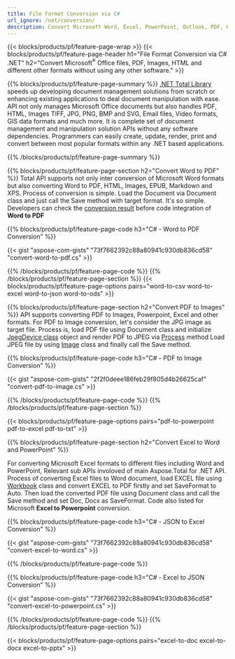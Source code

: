 ```yaml
---
title: File Format Conversion via C# 
url_ignore: /net/conversion/
description: Convert Microsoft Word, Excel, PowerPoint, Outlook, PDF, HTML, 3D Images, Diagrams, Video Formats and many other popular files with just few lines of C# code.
---
```


{{< blocks/products/pf/feature-page-wrap >}}
{{< blocks/products/pf/feature-page-header h1="File Format Conversion via C# .NET" h2="Convert Microsoft<sup>&reg;</sup> Office files, PDF, Images, HTML and different other formats without using any other software." >}}

{{% blocks/products/pf/feature-page-summary %}}
[.NET Total Library](https://products.aspose.com/total/net/) speeds up developing document management solutions from scratch or enhancing existing applications to deal document manipulation with ease. API not only manages Microsoft Office documents but also handles PDF, HTML, Images TIFF, JPG, PNG, BMP and SVG, Email files, Video formats, GIS data formats and much more. It is complete set of document management and manipulation solution APIs without any software dependencies.  Programmers can easily create, update, render, print and convert between most popular formats within any .NET based applications.

{{% /blocks/products/pf/feature-page-summary  %}}

{{% blocks/products/pf/feature-page-section  h2="Convert Word to PDF" %}}
Total API supports not only inter conversion of Microsoft Word formats but also converting Word to PDF, HTML, Images, EPUB, Markdown and XPS. Process of conversion is simple. Load the Document via Document class and just call the Save method with target format. It's so simple. Developers can check the [conversion result](https://products.aspose.com/words/net/conversion/word-to-pdf/) before code integration of **Word to PDF**


{{% blocks/products/pf/feature-page-code h3="C# - Word to PDF Conversion" %}}

{{< gist "aspose-com-gists" "73f7662392c88a80941c930db836cd58" "convert-word-to-pdf.cs" >}}

{{% /blocks/products/pf/feature-page-code  %}}
{{% /blocks/products/pf/feature-page-section %}}
{{< blocks/products/pf/feature-page-options pairs="word-to-csv word-to-excel word-to-json word-to-ods" >}}


{{% blocks/products/pf/feature-page-section  h2="Convert PDF to Images" %}}
API supports converting PDF to Images, Powerpoint, Excel and other formats. For PDF to Image conversion, let's consider the JPG image as target file. Process is, load PDF file using Document class and initialize [JpegDevice class](https://apireference.aspose.com/pdf/net/aspose.pdf.devices/jpegdevice) object and render PDF to JPEG via [Process](https://apireference.aspose.com/pdf/net/aspose.pdf.devices.pagedevice/process/methods/1) method
Load JPEG file by using [Image](https://apireference.aspose.com/imaging/net/aspose.imaging/image) class and finally call the Save method.

{{% blocks/products/pf/feature-page-code h3="C# - PDF to Image Conversion" %}}

{{< gist "aspose-com-gists" "2f2f0deee186feb29f805d4b26625caf" "convert-pdf-to-image.cs" >}}


{{% /blocks/products/pf/feature-page-code  %}}
{{% /blocks/products/pf/feature-page-section %}}

{{< blocks/products/pf/feature-page-options pairs="pdf-to-powerpoint pdf-to-excel pdf-to-txt" >}}

{{% blocks/products/pf/feature-page-section  h2="Convert Excel to Word and PowerPoint" %}}

For converting Microsoft Excel formats to different files including Word and PowerPoint, Relevant sub APIs involoved of main Aspose.Total for .NET API. Process of converting Excel files to Word document, load EXCEL file using [Workbook](https://apireference.aspose.com/cells/net/aspose.cells/workbook) class and convert EXCEL to PDF firstly and set SaveFormat to Auto. Then load the converted PDF file using Document class and call the Save method and set Doc, Docx as SaveFormat. Code also listed for Microsoft **Excel to Powerpoint** conversion.

{{% blocks/products/pf/feature-page-code h3="C# - JSON to Excel Conversion" %}}

{{< gist "aspose-com-gists" "73f7662392c88a80941c930db836cd58" "convert-excel-to-word.cs" >}}

{{% /blocks/products/pf/feature-page-code %}}

{{% blocks/products/pf/feature-page-code h3="C# - Excel to JSON Conversion" %}}

{{< gist "aspose-com-gists" "73f7662392c88a80941c930db836cd58" "convert-excel-to-powerpoint.cs" >}}

{{% /blocks/products/pf/feature-page-code %}}
{{% /blocks/products/pf/feature-page-section %}}

{{< blocks/products/pf/feature-page-options pairs="excel-to-doc excel-to-docx excel-to-pptx" >}}